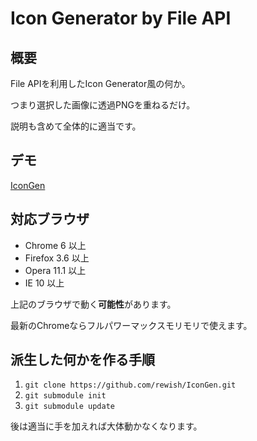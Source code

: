 Icon Generator by File API
==================================================

概要
--------------------------------------

File APIを利用したIcon Generator風の何か。

つまり選択した画像に透過PNGを重ねるだけ。

説明も含めて全体的に適当です。


デモ
--------------------------------------

[IconGen](http://rewish.github.com/IconGen/)


対応ブラウザ
--------------------------------------

- Chrome 6 以上
- Firefox 3.6 以上
- Opera 11.1 以上
- IE 10 以上

上記のブラウザで動く**可能性**があります。

最新のChromeならフルパワーマックスモリモリで使えます。


派生した何かを作る手順
--------------------------------------

1. `git clone https://github.com/rewish/IconGen.git`
2. `git submodule init`
3. `git submodule update`

後は適当に手を加えれば大体動かなくなります。

